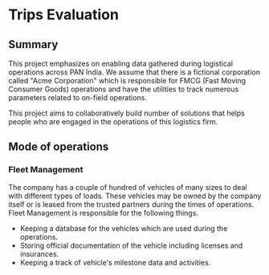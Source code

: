 # Trips Evaluation

## Summary

This project emphasizes on enabling data gathered during logistical operations across PAN India. We 
assume that there is a fictional corporation called "Acme Corporation" which is responsible for FMCG (Fast Moving Consumer Goods) operations and have the utilities to track numerous parameters related to on-field operations.

This project aims to collaboratively build number of solutions that helps people who are engaged in the operations
of this logistics firm.

## Mode of operations

### Fleet Management
The company has a couple of hundred of vehicles of many sizes to deal with different types of loads. These vehicles
may be owned by the company itself or is leased from the trusted partners during the times of operations. Fleet Management is responsible for the following things.

- Keeping a database for the vehicles which are used during the operations.
- Storing official documentation of the vehicle including licenses and insurances.
- Keeping a track of vehicle's milestone data and activities.
